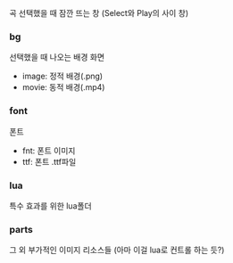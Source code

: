 곡 선택했을 때 잠깐 뜨는 창 (Select와 Play의 사이 창)

### bg
선택했을 때 나오는 배경 화면
- image: 정적 배경(.png)
- movie: 동적 배경(.mp4)

### font
폰트
- fnt: 폰트 이미지
- ttf: 폰트 .ttf파일


### lua
특수 효과를 위한 lua폴더


### parts
그 외 부가적인 이미지 리소스들 (아마 이걸 lua로 컨트롤 하는 듯?)
